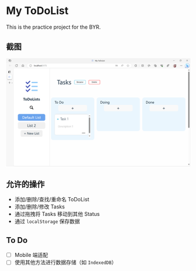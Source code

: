 # My ToDoList

This is the practice project for the BYR.

## 截图

![截图](./Screenshot.png)

## 允许的操作

+ 添加/删除/查找/重命名 ToDoList
+ 添加/删除/修改 Tasks
+ 通过拖拽将 Tasks 移动到其他 Status
+ 通过 `localStorage` 保存数据

## To Do

+ [ ] Mobile 端适配
+ [ ] 使用其他方法进行数据存储（如 `IndexedDB`）